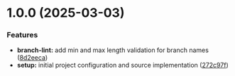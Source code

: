 # 1.0.0 (2025-03-03)


### Features

* **branch-lint:** add min and max length validation for branch names ([8d2eeca](https://github.com/ElsiKora/Git-Branch-Lint/commit/8d2eeca74ba4ff227e047b277ea30200a864a1af))
* **setup:** initial project configuration and source implementation ([272c97f](https://github.com/ElsiKora/Git-Branch-Lint/commit/272c97faae1fda8292b2ff9deee0c3234f2f7217))
